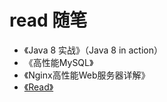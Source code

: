 # read 随笔

- 《Java 8 实战》（Java 8 in action）
- 《高性能MySQL》
- 《Nginx高性能Web服务器详解》
- [《Read》](https://zhuanlan.zhihu.com/p/27989078)